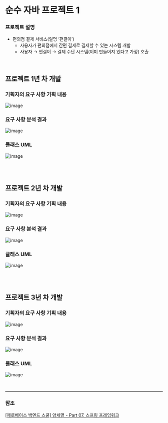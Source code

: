# 순수 자바 프로젝트 1

### 프로젝트 설명
- 편의점 결제 서비스(일명 ‘편결이’)
    - 사용자가 편의점에서 간편 결제로 결제할 수 있는 시스템 개발
    - 사용자 → 편결이 → 결제 수단 시스템(이미 만들어져 있다고 가정) 호출

<br>

## 프로젝트 1년 차 개발
### 기획자의 요구 사항 기획 내용
![image](https://github.com/user-attachments/assets/4d1ca94f-cb36-4381-aa30-d3911b7da622)

### 요구 사항 분석 결과
![image](https://github.com/user-attachments/assets/e605a59c-6a87-4789-82b1-9bb198c48a53)

### 클래스 UML
![image](https://github.com/user-attachments/assets/3edcd2cc-d93d-4792-9ae0-986559b8fa09)

<br>
<br>

## 프로젝트 2년 차 개발
### 기획자의 요구 사항 기획 내용
![image](https://github.com/user-attachments/assets/4a48ee20-a929-4638-8adf-e3495f079481)

### 요구 사항 분석 결과
![image](https://github.com/user-attachments/assets/fd5f1c87-b2cc-4d95-b2f9-592519ede6a3)

### 클래스 UML
![image](https://github.com/user-attachments/assets/556b9cc0-4aaf-47ce-9a13-cf60791e4b89)

<br>
<br>

## 프로젝트 3년 차 개발
### 기획자의 요구 사항 기획 내용
![image](https://github.com/user-attachments/assets/b77a6cc9-4f16-4c5f-8642-ef5134358d4f)

### 요구 사항 분석 결과
![image](https://github.com/user-attachments/assets/df1eb433-80e4-4827-8a94-9dea3807a4bd)

### 클래스 UML
![image](https://github.com/user-attachments/assets/ddb136fc-40c5-4f60-a028-c680109a0b11)

<br>

---
### 참조
[\[제로베이스 백엔드 스쿨\] 양세열 - Part 07. 스프링 프레임워크](https://zero-base.co.kr/)
